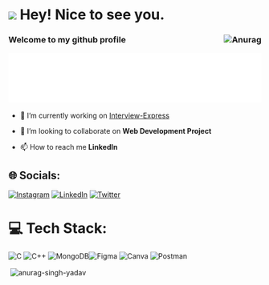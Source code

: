 <h1><img src="https://emojis.slackmojis.com/emojis/images/1531849430/4246/blob-sunglasses.gif?1531849430" width="30"/> Hey! Nice to see you.</h1>

### Welcome to my github profile <img align="right" src="https://komarev.com/ghpvc/?username=Anurag&label=Profile%20views&color=0e75b6&style=plastic" alt="Anurag" /> 

<div align="center">
	<img src="anurag.svg" width="800" height="100" alt="Click to see the source">
</div>

- 🔭 I’m currently working on [Interview-Express](https://interviewexpress.vercel.app/)


- 👯 I’m looking to collaborate on **Web Development Project**

- 📫 How to reach me **LinkedIn**

## 🌐 Socials:
[![Instagram](https://img.shields.io/badge/Instagram-%23E4405F.svg?logo=Instagram&logoColor=white)](https://www.instagram.com/anurag_singh_yadav_0005/) [![LinkedIn](https://img.shields.io/badge/LinkedIn-%230077B5.svg?logo=linkedin&logoColor=white)](https://www.linkedin.com/in/anurag-singh-yadav-02686322b/) [![Twitter](https://img.shields.io/badge/Twitter-%231DA1F2.svg?logo=Twitter&logoColor=white)](https://twitter.com/iamAnurag0005)

# 💻 Tech Stack:

![C](https://img.shields.io/badge/c-%2300599C.svg?style=for-the-badge&logo=c&logoColor=white) ![C++](https://img.shields.io/badge/c++-%2300599C.svg?style=for-the-badge&logo=c%2B%2B&logoColor=white) ![MongoDB](https://img.shields.io/badge/MongoDB-%234ea94b.svg?style=for-the-badge&logo=mongodb&logoColor=white)![Figma](https://img.shields.io/badge/figma-%23F24E1E.svg?style=for-the-badge&logo=figma&logoColor=white) ![Canva](https://img.shields.io/badge/Canva-%2300C4CC.svg?style=for-the-badge&logo=Canva&logoColor=white) ![Postman](https://img.shields.io/badge/Postman-FF6C37?style=for-the-badge&logo=postman&logoColor=white)





<p>&nbsp;<img align="center" src="https://github-readme-stats.vercel.app/api?username=anurag-singh-yadav&show_icons=true&locale=en" alt="anurag-singh-yadav" /></p>
